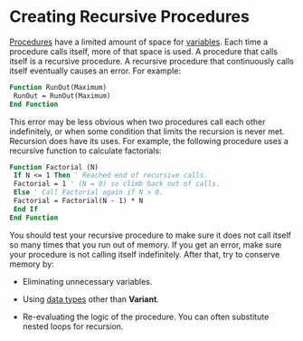 
# Creating Recursive Procedures

 [Procedures](b8bdf64f-5920-1ae9-16d0-b26d09524a30.md) have a limited amount of space for [variables](b8bdf64f-5920-1ae9-16d0-b26d09524a30.md). Each time a procedure calls itself, more of that space is used. A procedure that calls itself is a recursive procedure. A recursive procedure that continuously calls itself eventually causes an error. For example:


```vb
Function RunOut(Maximum) 
 RunOut = RunOut(Maximum) 
End Function 

```


This error may be less obvious when two procedures call each other indefinitely, or when some condition that limits the recursion is never met. Recursion does have its uses. For example, the following procedure uses a recursive function to calculate factorials:




```vb
Function Factorial (N) 
 If N <= 1 Then ' Reached end of recursive calls. 
 Factorial = 1 ' (N = 0) so climb back out of calls. 
 Else ' Call Factorial again if N > 0. 
 Factorial = Factorial(N - 1) * N 
 End If 
End Function 

```

You should test your recursive procedure to make sure it does not call itself so many times that you run out of memory. If you get an error, make sure your procedure is not calling itself indefinitely. After that, try to conserve memory by:


- Eliminating unnecessary variables.
    
- Using  [data types](b8bdf64f-5920-1ae9-16d0-b26d09524a30.md) other than **Variant**.
    
- Re-evaluating the logic of the procedure. You can often substitute nested loops for recursion.
    

